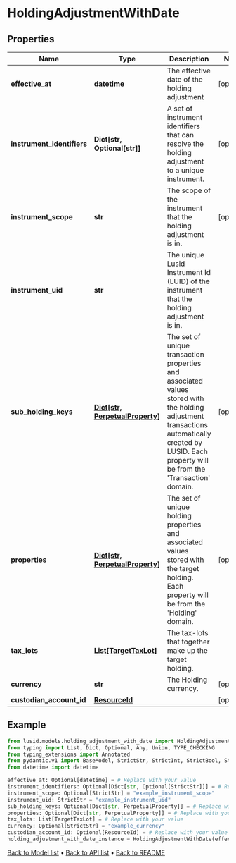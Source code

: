 # HoldingAdjustmentWithDate

## Properties
Name | Type | Description | Notes
------------ | ------------- | ------------- | -------------
**effective_at** | **datetime** | The effective date of the holding adjustment | [optional] 
**instrument_identifiers** | **Dict[str, Optional[str]]** | A set of instrument identifiers that can resolve the holding adjustment to a unique instrument. | [optional] 
**instrument_scope** | **str** | The scope of the instrument that the holding adjustment is in. | [optional] 
**instrument_uid** | **str** | The unique Lusid Instrument Id (LUID) of the instrument that the holding adjustment is in. | 
**sub_holding_keys** | [**Dict[str, PerpetualProperty]**](PerpetualProperty.md) | The set of unique transaction properties and associated values stored with the holding adjustment transactions automatically created by LUSID. Each property will be from the &#39;Transaction&#39; domain. | [optional] 
**properties** | [**Dict[str, PerpetualProperty]**](PerpetualProperty.md) | The set of unique holding properties and associated values stored with the target holding. Each property will be from the &#39;Holding&#39; domain. | [optional] 
**tax_lots** | [**List[TargetTaxLot]**](TargetTaxLot.md) | The tax-lots that together make up the target holding. | 
**currency** | **str** | The Holding currency. | [optional] 
**custodian_account_id** | [**ResourceId**](ResourceId.md) |  | [optional] 
## Example

```python
from lusid.models.holding_adjustment_with_date import HoldingAdjustmentWithDate
from typing import List, Dict, Optional, Any, Union, TYPE_CHECKING
from typing_extensions import Annotated
from pydantic.v1 import BaseModel, StrictStr, StrictInt, StrictBool, StrictFloat, StrictBytes, Field, validator, ValidationError, conlist, constr
from datetime import datetime

effective_at: Optional[datetime] = # Replace with your value
instrument_identifiers: Optional[Dict[str, Optional[StrictStr]]] = # Replace with your value
instrument_scope: Optional[StrictStr] = "example_instrument_scope"
instrument_uid: StrictStr = "example_instrument_uid"
sub_holding_keys: Optional[Dict[str, PerpetualProperty]] = # Replace with your value
properties: Optional[Dict[str, PerpetualProperty]] = # Replace with your value
tax_lots: List[TargetTaxLot] = # Replace with your value
currency: Optional[StrictStr] = "example_currency"
custodian_account_id: Optional[ResourceId] = # Replace with your value
holding_adjustment_with_date_instance = HoldingAdjustmentWithDate(effective_at=effective_at, instrument_identifiers=instrument_identifiers, instrument_scope=instrument_scope, instrument_uid=instrument_uid, sub_holding_keys=sub_holding_keys, properties=properties, tax_lots=tax_lots, currency=currency, custodian_account_id=custodian_account_id)

```

[Back to Model list](../README.md#documentation-for-models) &#8226; [Back to API list](../README.md#documentation-for-api-endpoints) &#8226; [Back to README](../README.md)

